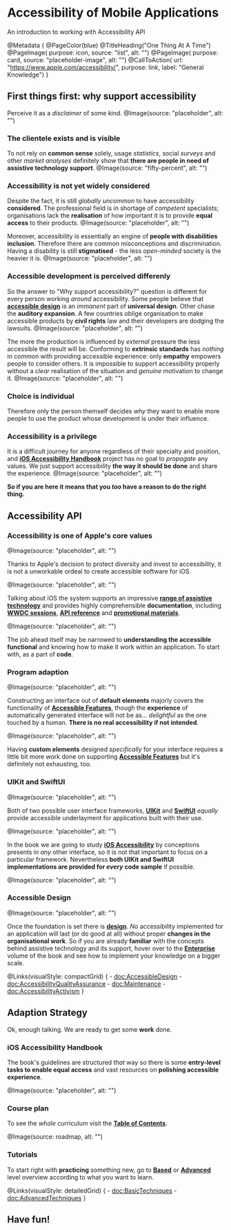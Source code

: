 # Accessibility of Mobile Applications

An introduction to working with Accessibility API

@Metadata {
    @PageColor(blue)
    @TitleHeading("One Thing At A Time")
    @PageImage(
               purpose: icon, 
               source: "list", 
               alt: "")
    @PageImage(
               purpose: card, 
               source: "placeholder-image", 
               alt: "")
    @CallToAction(
                url: "https://www.apple.com/accessibility/",
                purpose: link, 
                label: "General Knowledge")
}

## First things first: why support accessibility

Perceive it as a *disclaimer* of some kind.
@Image(source: "placeholder", alt: "")

### The clientele exists and is visible
To not rely on **common sense** solely, usage *statistics*, social *surveys* and other *market analyses* definitely show that **there are people in need of assistive technology support**. 
@Image(source: "fifty-percent", alt: "")

### Accessibility is not yet widely considered
Despite the fact, it is still *globally uncommon* to have accessibility **considered**. The professional field is in shortage of *competent* specialists; organisations lack the **realisation** of how important it is to provide **equal access** to their products.
@Image(source: "placeholder", alt: "")

Moreover, accessibility is essentially an engine of **people with disabilities inclusion**. Therefore there are common misconceptions and discrimination. Having a disability is still **stigmatised** - the less *open-minded* society is the heavier it is.
@Image(source: "placeholder", alt: "")


### Accessible development is perceived differenly
So the answer to "Why support accessibility?" question is different for every person working *around* accessibility. Some people believe that [**accessible design**](<doc:AccessibleDesign>) is an *immanent* part of **universal design**. Other chase the **auditory expansion**. A few countries oblige organisation to make accessible products by **civil rights** law and their developers are dodging the lawsuits. 
@Image(source: "placeholder", alt: "")

The more the production is influenced by *external* pressure the less accessible the result will be. Conforming to **extrinsic standards** has *nothing* in common with providing accessible experience: only **empathy** empowers people to consider others. It is impossible to support accessibility properly without a *clear* realisation of the situation and *genuine* motivation to change it.
@Image(source: "placeholder", alt: "")

### Choice is individual
Therefore only the person themself decides *why* they want to enable more people to use the product whose development is under their influence.

### Accessibility is a privilege
It is a difficult journey for anyone regardless of their specialty and position, and [**iOS Accessibility Handbook**](https://vodgroup.github.io/AccessibilityDocumentation/documentation/iosaccessibilityhandbook) project has no goal to *propagate* any values. We just support accessibility **the way it should be done** and share the experience. 
@Image(source: "placeholder", alt: "")

**So if you are here it means that you *too* have a reason to do the right thing.** 

## Accessibility API

### Accessibility is one of Apple's core values

@Image(source: "placeholder", alt: "")

Thanks to Apple's decision to protect diversity and invest to accessibility, it is not a unworkable ordeal to create accessible software for iOS.

@Image(source: "placeholder", alt: "")

Talking about iOS the system supports an impressive [**range of assistive technology**](<doc:AccessibilityFeatures>) and provides highly comprehensible **documentation**, including [**WWDC sessions**](https://developer.apple.com/wwdc23/topics/accessibility-inclusion/), [**API reference**](https://developer.apple.com/accessibility/) and [**promotional materials**](https://www.apple.com/accessibility/).

@Image(source: "placeholder", alt: "")


The job ahead itself may be narrowed to **understanding the accessible functional** and knowing how to make it work within an application. To start with, as a part of **code**.

### Program adaption

@Image(source: "placeholder", alt: "")

Constructing an interface out of **default elements** majorly covers the functionality of [**Accessible Features**](<doc:AccessibilityFeatures>), though the **experience** of automatically generated interface will not be as... *delightful* as the one touched by a human. **There is no real accessibility if not intended**.

@Image(source: "placeholder", alt: "")

Having **custom elements** designed *specifically* for your interface requires a little bit more work done on supporting [**Accessible Features**](<doc:AccessibilityFeatures>) but it's definitely not exhausting, too. 

### UIKit and SwiftUI

@Image(source: "placeholder", alt: "")

Both of two possible user interface frameworks, [**UIKit**](https://developer.apple.com/documentation/uikit) and [**SwiftUI**](https://developer.apple.com/xcode/swiftui/) *equally* provide accessible underlayment for applications built with their use. 

@Image(source: "placeholder", alt: "")

In the book we are going to study [**iOS Accessibility**](<doc:iOSAccessibility>) by conceptions presents in *any* other interface, so it is not that important to focus on a particular framework. Nevertheless **both UIKit and SwiftUI implementations are provided for *every* code sample** if possible.

@Image(source: "placeholder", alt: "")

### Accessible Design

@Image(source: "placeholder", alt: "")

Once the foundation is set there is [**design**](<doc:AccessibleDesign>). *No* accessibility implemented for an application will last (or do good at all) without proper **changes in the organisational work**. So if you are already **familiar** with the concepts behind assistive technology and its support, hover over to the [**Enterprise**](<doc:Processes>) volume of the book and see how to implement your knowledge on a bigger scale.

@Links(visualStyle: compactGrid) {
    - <doc:AccessibleDesign>
    - <doc:AccessibilityQualityAssurance>
    - <doc:Maintenance>
    - <doc:AccessibilityActivism>
}

## Adaption Strategy

Ok, enough talking. We are ready to get some **work** done. 

### iOS Accessibility Handbook
The book's guidelines are structured *that* way so there is some **entry-level tasks to enable equal access** and vast resources on **polishing accessible experience**.

@Image(source: "placeholder", alt: "")

### Course plan
To see the *whole* curriculum visit the [**Table of Contents**](<doc:AdaptionStrategy>). 

@Image(source: roadmap, alt: "")

### Tutorials
To start right with **practicing** something new, go to [**Based**](<doc:BasicTechniques>) or [**Advanced**](<doc:AdvancedTechniques>) level overview according to what you want to learn.

@Links(visualStyle: detailedGrid) {
    - <doc:BasicTechniques>
    - <doc:AdvancedTechniques>
}

## Have fun!
